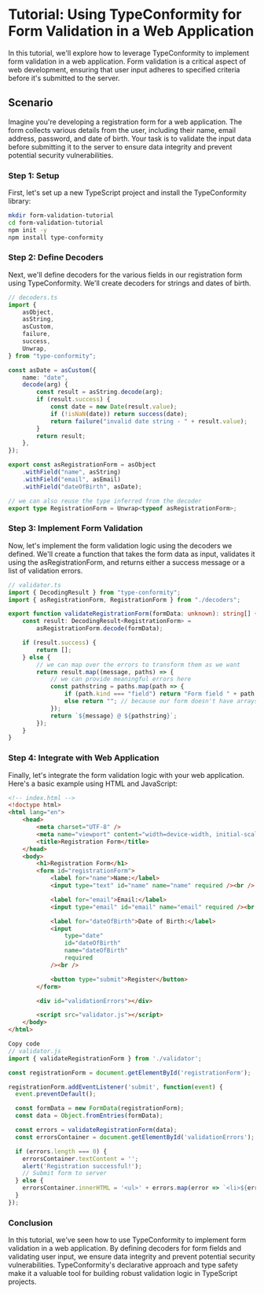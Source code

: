 # Tutorial: Using TypeConformity for Form Validation in a Web Application

In this tutorial, we'll explore how to leverage TypeConformity to implement form validation in a web application. Form validation is a critical aspect of web development, ensuring that user input adheres to specified criteria before it's submitted to the server.

## Scenario

Imagine you're developing a registration form for a web application. The form collects various details from the user, including their name, email address, password, and date of birth. Your task is to validate the input data before submitting it to the server to ensure data integrity and prevent potential security vulnerabilities.

### Step 1: Setup

First, let's set up a new TypeScript project and install the TypeConformity library:

```bash
mkdir form-validation-tutorial
cd form-validation-tutorial
npm init -y
npm install type-conformity
```

### Step 2: Define Decoders

Next, we'll define decoders for the various fields in our registration form using TypeConformity. We'll create decoders for strings and dates of birth.

```ts
// decoders.ts
import {
    asObject,
    asString,
    asCustom,
    failure,
    success,
    Unwrap,
} from "type-conformity";

const asDate = asCustom({
    name: "date",
    decode(arg) {
        const result = asString.decode(arg);
        if (result.success) {
            const date = new Date(result.value);
            if (!isNaN(date)) return success(date);
            return failure("invalid date string - " + result.value);
        }
        return result;
    },
});

export const asRegistrationForm = asObject
    .withField("name", asString)
    .withField("email", asEmail)
    .withField("dateOfBirth", asDate);

// we can also reuse the type inferred from the decoder
export type RegistrationForm = Unwrap<typeof asRegistrationForm>;
```

### Step 3: Implement Form Validation

Now, let's implement the form validation logic using the decoders we defined. We'll create a function that takes the form data as input, validates it using the asRegistrationForm, and returns either a success message or a list of validation errors.

```ts
// validator.ts
import { DecodingResult } from "type-conformity";
import { asRegistrationForm, RegistrationForm } from "./decoders";

export function validateRegistrationForm(formData: unknown): string[] {
    const result: DecodingResult<RegistrationForm> =
        asRegistrationForm.decode(formData);

    if (result.success) {
        return [];
    } else {
        // we can map over the errors to transform them as we want
        return result.map((message, paths) => {
            // we can provide meaningful errors here
            const pathstring = paths.map(path => {
                if (path.kind === "field") return "Form field " + path.field;
                else return ""; // because our form doesn't have arrays
            });
            return `${message} @ ${pathstring}`;
        });
    }
}
```

### Step 4: Integrate with Web Application

Finally, let's integrate the form validation logic with your web application. Here's a basic example using HTML and JavaScript:

```html
<!-- index.html -->
<!doctype html>
<html lang="en">
    <head>
        <meta charset="UTF-8" />
        <meta name="viewport" content="width=device-width, initial-scale=1.0" />
        <title>Registration Form</title>
    </head>
    <body>
        <h1>Registration Form</h1>
        <form id="registrationForm">
            <label for="name">Name:</label>
            <input type="text" id="name" name="name" required /><br />

            <label for="email">Email:</label>
            <input type="email" id="email" name="email" required /><br />

            <label for="dateOfBirth">Date of Birth:</label>
            <input
                type="date"
                id="dateOfBirth"
                name="dateOfBirth"
                required
            /><br />

            <button type="submit">Register</button>
        </form>

        <div id="validationErrors"></div>

        <script src="validator.js"></script>
    </body>
</html>
```

```js
Copy code
// validator.js
import { validateRegistrationForm } from './validator';

const registrationForm = document.getElementById('registrationForm');

registrationForm.addEventListener('submit', function(event) {
  event.preventDefault();

  const formData = new FormData(registrationForm);
  const data = Object.fromEntries(formData);

  const errors = validateRegistrationForm(data);
  const errorsContainer = document.getElementById('validationErrors');

  if (errors.length === 0) {
    errorsContainer.textContent = '';
    alert('Registration successful!');
    // Submit form to server
  } else {
    errorsContainer.innerHTML = '<ul>' + errors.map(error => `<li>${error}</li>`).join('') + '</ul>';
  }
});
```

### Conclusion

In this tutorial, we've seen how to use TypeConformity to implement form validation in a web application. By defining decoders for form fields and validating user input, we ensure data integrity and prevent potential security vulnerabilities. TypeConformity's declarative approach and type safety make it a valuable tool for building robust validation logic in TypeScript projects.
